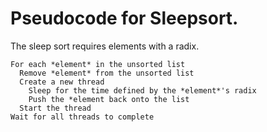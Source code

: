 # Pseudocode for Sleepsort.

The sleep sort requires elements with a radix.
```
For each *element* in the unsorted list
  Remove *element* from the unsorted list
  Create a new thread
    Sleep for the time defined by the *element*'s radix
    Push the *element back onto the list
  Start the thread
Wait for all threads to complete
```
